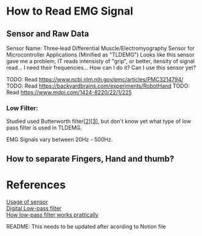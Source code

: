 # How to Read EMG Signal

## Sensor and Raw Data

Sensor Name: Three‐lead Differential Muscle/Electromyography Sensor for Microcontroller Applications (Minified as "TLDEMG")
Looks like this sensor gave me a problem, IT reads intensisty of "grip", or better, itensity of signal read... I need their frequencies... How can I do it?
Can I use this sensor yet?

TODO: Read https://www.ncbi.nlm.nih.gov/pmc/articles/PMC3214794/
TODO: Read https://backyardbrains.com/experiments/RobotHand
TODO: Read https://www.mdpi.com/1424-8220/22/1/225

### Low Filter:

Studied used Butterworth filter[[2]][[3]], but don't know yet what type of low pass filter is used in TLDEMG.


EMG Signals vary between 20Hz - 500Hz.



## How to separate Fingers, Hand and thumb?


# References 

[1]:https://www.youtube.com/watch?v=0FsTPQY1bJw&ab_channel=SaravananAL
[2]:https://www.sciencedirect.com/science/article/pii/S1877705812023223
[3]:https://www.electrical4u.com/butterworth-filter/
[4]:https://www.youtube.com/watch?v=HJ-C4Incgpw&ab_channel=CurioRes
[5]:https://www.youtube.com/watch?v=rB94NnU4pWM&ab_channel=PSAfterHours
[6]:https://www.ncbi.nlm.nih.gov/pmc/articles/PMC8749583/

[Usage of sensor][1]  
[Digital Low-pass filter][4]  
[How low-pass filter works prattically][5]  


README: This needs to be updated after acording to Notion file
